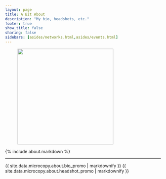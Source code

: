 ```yaml
---
layout: page
title: A Bit About
description: "My bio, headshots, etc."
footer: true
show_title: false
sharing: false
sidebars: [asides/networks.html,asides/events.html]
---
```


<figure id="headshot-2014" class="media-container media-container--right">
	<img src="/i/headshots/2014-sm.jpg" srcset="/i/headshots/2014-sm.jpg 310w, /i/headshots/2014.jpg 713w" alt="" width="310" height="310">
</figure>

{% include about.markdown %}

<hr>

{{ site.data.microcopy.about.bio_promo | markdownify }} {{ site.data.microcopy.about.headshot_promo | markdownify }}